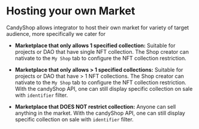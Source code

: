 # Hosting your own Market

CandyShop allows integrator to host their own market for variety of target audience, more specifically we cater for

- **Marketplace that only allows 1 specified collection:**
  Suitable for projects or DAO that have single NFT collection. The Shop creator can nativate to the `My Shop` tab to configure the NFT collection restriction.

- **Marketplace that only allows > 1 specified collections:**
  Suitable for projects or DAO that have > 1 NFT collections. The Shop creator can nativate to the `My Shop` tab to configure the NFT collection restriction. With the candyShop API, one can still display specific collection on sale with `identifier` filter.

- **Marketplace that DOES NOT restrict collection:**
  Anyone can sell anything in the market. With the candyShop API, one can still display specific collection on sale with `identifier` filter.



